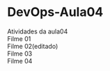# DevOps-Aula04
Atividades da aula04<br>
Filme 01<br>
Filme 02(editado)<br>
Filme 03<br>
Filme 04<br>
